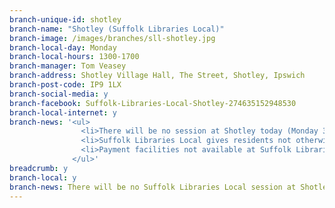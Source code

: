 ```yaml
---
branch-unique-id: shotley
branch-name: "Shotley (Suffolk Libraries Local)"
branch-image: /images/branches/sll-shotley.jpg
branch-local-day: Monday
branch-local-hours: 1300-1700
branch-manager: Tom Veasey
branch-address: Shotley Village Hall, The Street, Shotley, Ipswich
branch-post-code: IP9 1LX
branch-social-media: y
branch-facebook: Suffolk-Libraries-Local-Shotley-274635152948530
branch-local-internet: y
branch-news: '<ul>
                <li>There will be no session at Shotley today (Monday 31 December) due to staff absence.</li>
                <li>Suffolk Libraries Local gives residents not otherwise served by a static library the opportunity to <strong>browse and borrow books</strong>, <strong>attend a range of activities</strong> and <strong>use IT facilities</strong>.</li>
                <li>Payment facilities not available at Suffolk Libraries Local branches. Call <a class="blue" href="tel:01473351249">01473 351249</a> for any payments.</li>
              </ul>'
breadcrumb: y
branch-local: y
branch-news: There will be no Suffolk Libraries Local session at Shotley on Monday 3 December.
---
```

